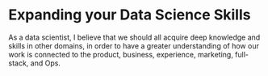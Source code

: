 # Expanding your Data Science Skills

As a data scientist, I believe that we should all acquire deep knowledge and skills in other domains, in order to have a greater understanding of how our work is connected to the product, business, experience,  marketing, full-stack, and Ops.



